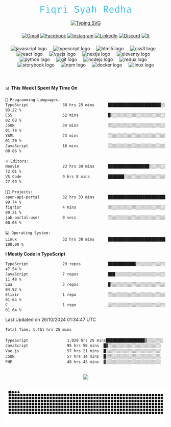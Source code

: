 <p align="center">
  <img src="./assets/name.svg" height="30" alt="Fiqri Syah Redha" />
</p>

<p align="center">
  <a href="https://git.io/typing-svg"><img src="https://readme-typing-svg.demolab.com?font=Fira+Code&pause=1000&center=true&vCenter=true&random=false&width=435&lines=Mid-Level+Frontend+Engineer;2%2B+years+experience;Always+learning+new+things" alt="Typing SVG" /></a>
</p>

###

<div align="center">

  [![Gmail](https://img.shields.io/badge/Gmail-D14836?logo=gmail&logoColor=white)](mailto:fiqrisyahredha@gmail.com)
  [![Facebook](https://img.shields.io/badge/Facebook-%231877F2.svg?logo=Facebook&logoColor=white)](https://www.facebook.com/fiqrisyahredha)
  [![Instagram](https://img.shields.io/badge/Instagram-%23E4405F.svg?logo=Instagram&logoColor=white)](https://instagram.com/fiqrisyahredha)
  [![LinkedIn](https://img.shields.io/badge/Linkedin-%230077B5.svg?logo=linkedin&logoColor=white)](https://www.linkedin.com/in/fiqrisyahredha)
  [![Discord](https://img.shields.io/badge/Discord-%235865F2.svg?&logo=discord&logoColor=white)](https://discordapp.com/users/484183499050582027)
  [![X](https://img.shields.io/badge/X-%23000000.svg?logo=X&logoColor=white)](https://x.com/fiqrisyahredha)
  
</div>

###

<div align="center">
  <img src="https://cdn.jsdelivr.net/gh/devicons/devicon/icons/javascript/javascript-original.svg" height="32" alt="javascript logo"  />
  <img width="12" />
  <img src="https://cdn.jsdelivr.net/gh/devicons/devicon/icons/typescript/typescript-original.svg" height="32" alt="typescript logo"  />
  <img width="12" />
  <img src="https://cdn.jsdelivr.net/gh/devicons/devicon/icons/html5/html5-original.svg" height="32" alt="html5 logo"  />
  <img width="12" />
  <img src="https://cdn.jsdelivr.net/gh/devicons/devicon/icons/css3/css3-original.svg" height="32" alt="css3 logo"  />
  <img width="12" />
  <img src="https://cdn.jsdelivr.net/gh/devicons/devicon/icons/react/react-original.svg" height="32" alt="react logo"  />
  <img width="12" />
  <img src="https://cdn.jsdelivr.net/gh/devicons/devicon/icons/vuejs/vuejs-original.svg" height="32" alt="vuejs logo"  />
  <img width="12" />
  <img src="https://cdn.jsdelivr.net/gh/devicons/devicon/icons/nextjs/nextjs-original.svg" height="32" alt="nextjs logo"  />
  <img width="12" />
  <img src="https://cdn.jsdelivr.net/gh/devicons/devicon/icons/eleventy/eleventy-original.svg" height="32" alt="eleventy logo"  />
  <img width="12" />
  <img src="https://cdn.jsdelivr.net/gh/devicons/devicon/icons/python/python-original.svg" height="32" alt="python logo"  />
  <img width="12" />
  <img src="https://cdn.jsdelivr.net/gh/devicons/devicon/icons/git/git-original.svg" height="32" alt="git logo"  />
  <img width="12" />
  <img src="https://cdn.jsdelivr.net/gh/devicons/devicon/icons/nodejs/nodejs-original.svg" height="32" alt="nodejs logo"  />
  <img width="12" />
  <img src="https://cdn.jsdelivr.net/gh/devicons/devicon/icons/redux/redux-original.svg" height="32" alt="redux logo"  />
  <img width="12" />
  <img src="https://cdn.jsdelivr.net/gh/devicons/devicon/icons/storybook/storybook-original.svg" height="32" alt="storybook logo"  />
  <img width="12" />
  <img src="https://cdn.jsdelivr.net/gh/devicons/devicon/icons/npm/npm-original-wordmark.svg" height="32" alt="npm logo"  />
  <img width="12" />
  <img src="https://cdn.jsdelivr.net/gh/devicons/devicon/icons/docker/docker-original.svg" height="32" alt="docker logo"  />
  <img width="12" />
  <img src="https://cdn.jsdelivr.net/gh/devicons/devicon/icons/linux/linux-original.svg" height="32" alt="linux logo"  />
</div>

###

<br clear="both">

<!--START_SECTION:waka1-->
📊 **This Week I Spent My Time On** 

```text
💬 Programming Languages: 
TypeScript               30 hrs 25 mins      ███████████████████████░░   93.22 % 
CSS                      52 mins             █░░░░░░░░░░░░░░░░░░░░░░░░   02.68 % 
JSON                     34 mins             ░░░░░░░░░░░░░░░░░░░░░░░░░   01.78 % 
YAML                     23 mins             ░░░░░░░░░░░░░░░░░░░░░░░░░   01.20 % 
JavaScript               16 mins             ░░░░░░░░░░░░░░░░░░░░░░░░░   00.86 % 

🔥 Editors: 
Neovim                   23 hrs 30 mins      ██████████████████░░░░░░░   72.01 % 
VS Code                  9 hrs 8 mins        ███████░░░░░░░░░░░░░░░░░░   27.99 % 

🐱‍💻 Projects: 
open-api-portal          32 hrs 33 mins      █████████████████████████   99.74 % 
fiqrisr                  4 mins              ░░░░░░░░░░░░░░░░░░░░░░░░░   00.21 % 
job-portal-user          0 secs              ░░░░░░░░░░░░░░░░░░░░░░░░░   00.05 % 

💻 Operating System: 
Linux                    32 hrs 38 mins      █████████████████████████   100.00 % 
```

**I Mostly Code in TypeScript** 

```text
TypeScript               29 repos            ████████████░░░░░░░░░░░░░   47.54 % 
JavaScript               7 repos             ███░░░░░░░░░░░░░░░░░░░░░░   11.48 % 
Lua                      3 repos             █░░░░░░░░░░░░░░░░░░░░░░░░   04.92 % 
Elixir                   1 repo              ░░░░░░░░░░░░░░░░░░░░░░░░░   01.64 % 
C                        1 repo              ░░░░░░░░░░░░░░░░░░░░░░░░░   01.64 % 
```




 Last Updated on 26/10/2024 01:34:47 UTC
<!--END_SECTION:waka1-->

<!--START_SECTION:waka2-->

```txt
Total Time: 1,461 hrs 25 mins

TypeScript                 1,029 hrs 25 mins█████████████████▒░░░░░░░   69.87 %
JavaScript                 95 hrs 56 mins  █▓░░░░░░░░░░░░░░░░░░░░░░░   06.51 %
Vue.js                     57 hrs 21 mins  █░░░░░░░░░░░░░░░░░░░░░░░░   03.89 %
JSON                       57 hrs 14 mins  █░░░░░░░░░░░░░░░░░░░░░░░░   03.89 %
PHP                        48 hrs 43 mins  ▓░░░░░░░░░░░░░░░░░░░░░░░░   03.31 %
```

<!--END_SECTION:waka2-->

<br clear="both">

<div align="center">
  <img src="https://github-readme-streak-stats.herokuapp.com/?user=fiqrisr&theme=ayu-mirage&hide_border=false" height="160" />
</div>

###

<img src="https://raw.githubusercontent.com/fiqrisr/fiqrisr/output/snake.svg" alt="Snake animation" />

###
